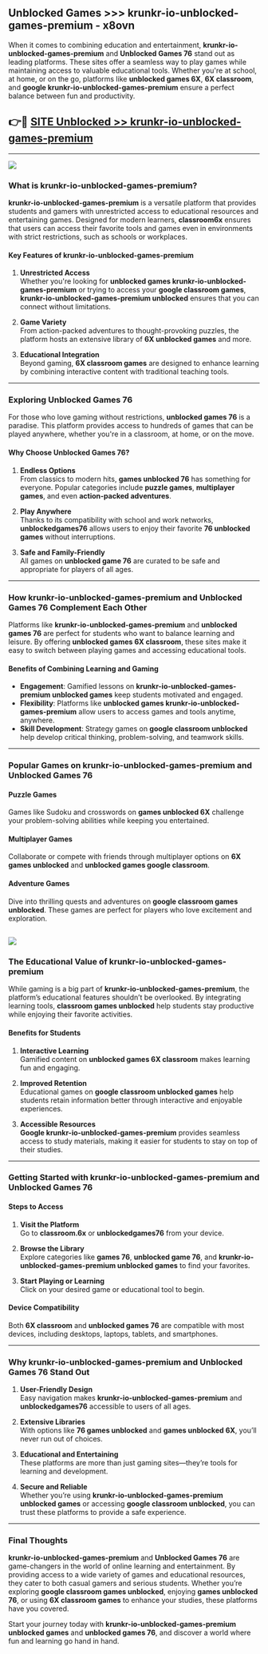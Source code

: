 ## Unblocked Games >>> krunkr-io-unblocked-games-premium - x8ovn 

When it comes to combining education and entertainment, **krunkr-io-unblocked-games-premium** and **Unblocked Games 76** stand out as leading platforms. These sites offer a seamless way to play games while maintaining access to valuable educational tools. Whether you're at school, at home, or on the go, platforms like **unblocked games 6X**, **6X classroom**, and **google krunkr-io-unblocked-games-premium** ensure a perfect balance between fun and productivity.
## 👉🔴 [SITE Unblocked >> krunkr-io-unblocked-games-premium](http://premium.freeplayer.one?title=krunkr-io-unblocked-games-premium&ref=22JU)
---
<a href="http://premium.freeplayer.one?title=krunkr-io-unblocked-games-premium&ref=22JU/"><img src="https://github.com/user-attachments/assets/438f12ca-57a4-47a3-8ead-c64da593a1e5"/></a>
### What is krunkr-io-unblocked-games-premium?  

**krunkr-io-unblocked-games-premium** is a versatile platform that provides students and gamers with unrestricted access to educational resources and entertaining games. Designed for modern learners, **classroom6x** ensures that users can access their favorite tools and games even in environments with strict restrictions, such as schools or workplaces.  

#### Key Features of krunkr-io-unblocked-games-premium  

1. **Unrestricted Access**  
   Whether you're looking for **unblocked games krunkr-io-unblocked-games-premium** or trying to access your **google classroom games**, **krunkr-io-unblocked-games-premium unblocked** ensures that you can connect without limitations.  

2. **Game Variety**  
   From action-packed adventures to thought-provoking puzzles, the platform hosts an extensive library of **6X unblocked games** and more.  

3. **Educational Integration**  
   Beyond gaming, **6X classroom games** are designed to enhance learning by combining interactive content with traditional teaching tools.  



---

### Exploring Unblocked Games 76  

For those who love gaming without restrictions, **unblocked games 76** is a paradise. This platform provides access to hundreds of games that can be played anywhere, whether you're in a classroom, at home, or on the move.  

#### Why Choose Unblocked Games 76?  

1. **Endless Options**  
   From classics to modern hits, **games unblocked 76** has something for everyone. Popular categories include **puzzle games**, **multiplayer games**, and even **action-packed adventures**.  

2. **Play Anywhere**  
   Thanks to its compatibility with school and work networks, **unblockedgames76** allows users to enjoy their favorite **76 unblocked games** without interruptions.  

3. **Safe and Family-Friendly**  
   All games on **unblocked game 76** are curated to be safe and appropriate for players of all ages.  

---

### How krunkr-io-unblocked-games-premium and Unblocked Games 76 Complement Each Other  

Platforms like **krunkr-io-unblocked-games-premium** and **unblocked games 76** are perfect for students who want to balance learning and leisure. By offering **unblocked games 6X classroom**, these sites make it easy to switch between playing games and accessing educational tools.  

#### Benefits of Combining Learning and Gaming  

- **Engagement**: Gamified lessons on **krunkr-io-unblocked-games-premium unblocked games** keep students motivated and engaged.  
- **Flexibility**: Platforms like **unblocked games krunkr-io-unblocked-games-premium** allow users to access games and tools anytime, anywhere.  
- **Skill Development**: Strategy games on **google classroom unblocked** help develop critical thinking, problem-solving, and teamwork skills.  

---

### Popular Games on krunkr-io-unblocked-games-premium and Unblocked Games 76  

#### Puzzle Games  

Games like Sudoku and crosswords on **games unblocked 6X** challenge your problem-solving abilities while keeping you entertained.  

#### Multiplayer Games  

Collaborate or compete with friends through multiplayer options on **6X games unblocked** and **unblocked games google classroom**.  

#### Adventure Games  

Dive into thrilling quests and adventures on **google classroom games unblocked**. These games are perfect for players who love excitement and exploration.  

<a href="http://download.freeplayer.one?title=krunkr-io-unblocked-games-premium&ref=23D/"><img src="https://github.com/user-attachments/assets/fe0c3e91-c8e1-489c-acf0-e2f614c12fb8"/></a>
---

### The Educational Value of krunkr-io-unblocked-games-premium  

While gaming is a big part of **krunkr-io-unblocked-games-premium**, the platform’s educational features shouldn’t be overlooked. By integrating learning tools, **classroom games unblocked** help students stay productive while enjoying their favorite activities.  

#### Benefits for Students  

1. **Interactive Learning**  
   Gamified content on **unblocked games 6X classroom** makes learning fun and engaging.  

2. **Improved Retention**  
   Educational games on **google classroom unblocked games** help students retain information better through interactive and enjoyable experiences.  

3. **Accessible Resources**  
   **Google krunkr-io-unblocked-games-premium** provides seamless access to study materials, making it easier for students to stay on top of their studies.  

---

### Getting Started with krunkr-io-unblocked-games-premium and Unblocked Games 76  

#### Steps to Access  

1. **Visit the Platform**  
   Go to **classroom.6x** or **unblockedgames76** from your device.  

2. **Browse the Library**  
   Explore categories like **games 76**, **unblocked game 76**, and **krunkr-io-unblocked-games-premium unblocked games** to find your favorites.  

3. **Start Playing or Learning**  
   Click on your desired game or educational tool to begin.  

#### Device Compatibility  

Both **6X classroom** and **unblocked games 76** are compatible with most devices, including desktops, laptops, tablets, and smartphones.  

---

### Why krunkr-io-unblocked-games-premium and Unblocked Games 76 Stand Out  

1. **User-Friendly Design**  
   Easy navigation makes **krunkr-io-unblocked-games-premium** and **unblockedgames76** accessible to users of all ages.  

2. **Extensive Libraries**  
   With options like **76 games unblocked** and **games unblocked 6X**, you’ll never run out of choices.  

3. **Educational and Entertaining**  
   These platforms are more than just gaming sites—they’re tools for learning and development.  

4. **Secure and Reliable**  
   Whether you’re using **krunkr-io-unblocked-games-premium unblocked games** or accessing **google classroom unblocked**, you can trust these platforms to provide a safe experience.  

---

### Final Thoughts  

**krunkr-io-unblocked-games-premium** and **Unblocked Games 76** are game-changers in the world of online learning and entertainment. By providing access to a wide variety of games and educational resources, they cater to both casual gamers and serious students. Whether you’re exploring **google classroom games unblocked**, enjoying **games unblocked 76**, or using **6X classroom games** to enhance your studies, these platforms have you covered.  

Start your journey today with **krunkr-io-unblocked-games-premium unblocked games** and **unblocked games 76**, and discover a world where fun and learning go hand in hand.  